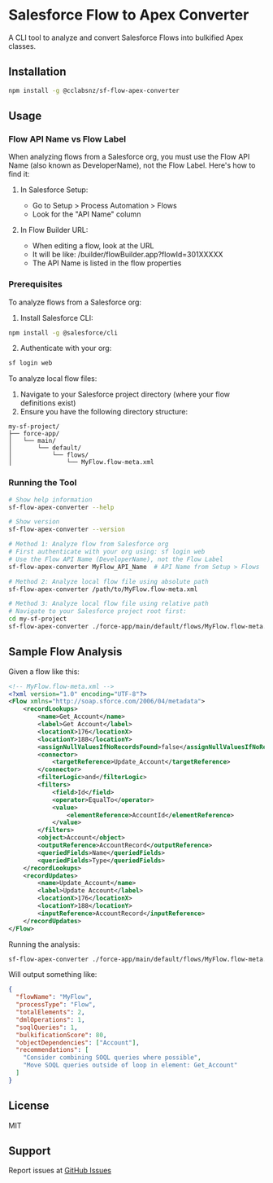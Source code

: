 # Salesforce Flow to Apex Converter

A CLI tool to analyze and convert Salesforce Flows into bulkified Apex classes.

## Installation

```bash
npm install -g @cclabsnz/sf-flow-apex-converter
```

## Usage

### Flow API Name vs Flow Label

When analyzing flows from a Salesforce org, you must use the Flow API Name (also known as DeveloperName), not the Flow Label. Here's how to find it:

1. In Salesforce Setup:
   - Go to Setup > Process Automation > Flows
   - Look for the "API Name" column

2. In Flow Builder URL:
   - When editing a flow, look at the URL
   - It will be like: /builder/flowBuilder.app?flowId=301XXXXX
   - The API Name is listed in the flow properties

### Prerequisites

To analyze flows from a Salesforce org:
1. Install Salesforce CLI:
```bash
npm install -g @salesforce/cli
```
2. Authenticate with your org:
```bash
sf login web
```

To analyze local flow files:
1. Navigate to your Salesforce project directory (where your flow definitions exist)
2. Ensure you have the following directory structure:
```
my-sf-project/
├── force-app/
│   └── main/
│       └── default/
│           └── flows/
│               └── MyFlow.flow-meta.xml
```

### Running the Tool

```bash
# Show help information
sf-flow-apex-converter --help

# Show version
sf-flow-apex-converter --version

# Method 1: Analyze flow from Salesforce org
# First authenticate with your org using: sf login web
# Use the Flow API Name (DeveloperName), not the Flow Label
sf-flow-apex-converter MyFlow_API_Name  # API Name from Setup > Flows

# Method 2: Analyze local flow file using absolute path
sf-flow-apex-converter /path/to/MyFlow.flow-meta.xml

# Method 3: Analyze local flow file using relative path
# Navigate to your Salesforce project root first:
cd my-sf-project
sf-flow-apex-converter ./force-app/main/default/flows/MyFlow.flow-meta.xml
```

## Sample Flow Analysis

Given a flow like this:
```xml
<!-- MyFlow.flow-meta.xml -->
<?xml version="1.0" encoding="UTF-8"?>
<Flow xmlns="http://soap.sforce.com/2006/04/metadata">
    <recordLookups>
        <name>Get_Account</name>
        <label>Get Account</label>
        <locationX>176</locationX>
        <locationY>188</locationY>
        <assignNullValuesIfNoRecordsFound>false</assignNullValuesIfNoRecordsFound>
        <connector>
            <targetReference>Update_Account</targetReference>
        </connector>
        <filterLogic>and</filterLogic>
        <filters>
            <field>Id</field>
            <operator>EqualTo</operator>
            <value>
                <elementReference>AccountId</elementReference>
            </value>
        </filters>
        <object>Account</object>
        <outputReference>AccountRecord</outputReference>
        <queriedFields>Name</queriedFields>
        <queriedFields>Type</queriedFields>
    </recordLookups>
    <recordUpdates>
        <name>Update_Account</name>
        <label>Update Account</label>
        <locationX>176</locationX>
        <locationY>188</locationY>
        <inputReference>AccountRecord</inputReference>
    </recordUpdates>
</Flow>
```

Running the analysis:
```bash
sf-flow-apex-converter ./force-app/main/default/flows/MyFlow.flow-meta.xml
```

Will output something like:
```json
{
  "flowName": "MyFlow",
  "processType": "Flow",
  "totalElements": 2,
  "dmlOperations": 1,
  "soqlQueries": 1,
  "bulkificationScore": 80,
  "objectDependencies": ["Account"],
  "recommendations": [
    "Consider combining SOQL queries where possible",
    "Move SOQL queries outside of loop in element: Get_Account"
  ]
}
```

## License

MIT

## Support

Report issues at [GitHub Issues](https://github.com/cclabsnz/sf-flow-apex-converter/issues)